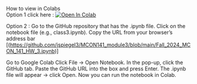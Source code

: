 How to view in Colabs <br>
Option 1 click here : 
[![Open In Colab](https://colab.research.google.com/assets/colab-badge.svg)](https://github.com/jspiegel3/MCON141_module3/blob/main/Fall_2024_MCON_141_HW_3.ipynb)


Option 2 : 
Go to the GitHub repository that has the .ipynb file.
Click on the notebook file (e.g., class3.ipynb).
Copy the URL from your browser’s address bar [(https://github.com/jspiegel3/MCON141_module3/blob/main/Fall_2024_MCON_141_HW_3.ipynb)]

Go to Google Colab
Click File → Open Notebook.
In the pop-up, click the GitHub tab.
Paste the GitHub URL into the box and press Enter.
The .ipynb file will appear → click Open.
Now you can run the notebook in Colab.
